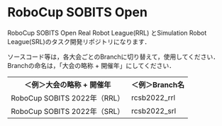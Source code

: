 # RoboCup SOBITS Open

RoboCup SOBITS Open Real Robot League(RRL) とSimulation Robot League(SRL)のタスク開発リポジトリになります．

ソースコード等は，各大会ごとのBranchに切り替えて，使用してください．
Branchの命名は，「大会の略称 + 開催年」にしてください．


<table>
    <tr>
        <th nowrap>＜例＞大会の略称 + 開催年</th>
        <th>＜例＞Branch名</th>
    </tr>
    <tr>
        <td>RoboCup SOBITS 2022年（RRL）</td>
        <td>rcsb2022_rrl</td>
    </tr>
    <tr>
        <td>RoboCup SOBITS 2022年（SRL）</td>
        <td>rcsb2022_srl</td>
    </tr>
</table>
